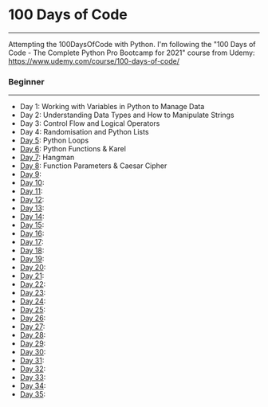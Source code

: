 # 100 Days of Code
---

Attempting the 100DaysOfCode with Python. I'm following the "100 Days of Code - The Complete Python Pro Bootcamp for 2021" course from Udemy: https://www.udemy.com/course/100-days-of-code/

### Beginner
---
- Day 1: Working with Variables in Python to Manage Data
- Day 2: Understanding Data Types and How to Manipulate Strings
- Day 3: Control Flow and Logical Operators
- Day 4: Randomisation and Python Lists
- [Day 5](https://github.com/henoktilahun/100DaysOfCode/tree/main/Day5): Python Loops
- [Day 6](https://github.com/henoktilahun/100DaysOfCode/tree/main/Day6): Python Functions & Karel
- [Day 7](https://github.com/henoktilahun/100DaysOfCode/tree/main/Day7): Hangman
- [Day 8](https://github.com/henoktilahun/100DaysOfCode/tree/main/Day8): Function Parameters & Caesar Cipher
- [Day 9](https://github.com/henoktilahun/100DaysOfCode/tree/main/Day9):
- [Day 10](https://github.com/henoktilahun/100DaysOfCode/tree/main/Day10):
- [Day 11](https://github.com/henoktilahun/100DaysOfCode/tree/main/Day11):
- [Day 12](https://github.com/henoktilahun/100DaysOfCode/tree/main/Day12):
- [Day 13](https://github.com/henoktilahun/100DaysOfCode/tree/main/Day13):
- [Day 14](https://github.com/henoktilahun/100DaysOfCode/tree/main/Day14):
- [Day 15](https://github.com/henoktilahun/100DaysOfCode/tree/main/Day15):
- [Day 16](https://github.com/henoktilahun/100DaysOfCode/tree/main/Day16):
- [Day 17](https://github.com/henoktilahun/100DaysOfCode/tree/main/Day17):
- [Day 18](https://github.com/henoktilahun/100DaysOfCode/tree/main/Day18):
- [Day 19](https://github.com/henoktilahun/100DaysOfCode/tree/main/Day19):
- [Day 20](https://github.com/henoktilahun/100DaysOfCode/tree/main/Day20):
- [Day 21](https://github.com/henoktilahun/100DaysOfCode/tree/main/Day21):
- [Day 22](https://github.com/henoktilahun/100DaysOfCode/tree/main/Day22):
- [Day 23](https://github.com/henoktilahun/100DaysOfCode/tree/main/Day23):
- [Day 24](https://github.com/henoktilahun/100DaysOfCode/tree/main/Day24):
- [Day 25](https://github.com/henoktilahun/100DaysOfCode/tree/main/Day25):
- [Day 26](https://github.com/henoktilahun/100DaysOfCode/tree/main/Day26):
- [Day 27](https://github.com/henoktilahun/100DaysOfCode/tree/main/Day27):
- [Day 28](https://github.com/henoktilahun/100DaysOfCode/tree/main/Day28):
- [Day 29](https://github.com/henoktilahun/100DaysOfCode/tree/main/Day29):
- [Day 30](https://github.com/henoktilahun/100DaysOfCode/tree/main/Day30):
- [Day 31](https://github.com/henoktilahun/100DaysOfCode/tree/main/Day31):
- [Day 32](https://github.com/henoktilahun/100DaysOfCode/tree/main/Day32):
- [Day 33](https://github.com/henoktilahun/100DaysOfCode/tree/main/Day33):
- [Day 34](https://github.com/henoktilahun/100DaysOfCode/tree/main/Day34):
- [Day 35](https://github.com/henoktilahun/100DaysOfCode/tree/main/Day35):

